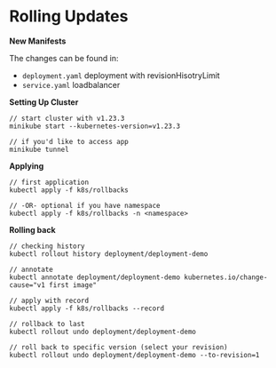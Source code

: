 # Rolling Updates

**New Manifests**

The changes can be found in:
* `deployment.yaml` deployment with revisionHisotryLimit
* `service.yaml` loadbalancer

**Setting Up Cluster**

```
// start cluster with v1.23.3
minikube start --kubernetes-version=v1.23.3

// if you'd like to access app
minikube tunnel 
```

**Applying**

```
// first application
kubectl apply -f k8s/rollbacks

// -OR- optional if you have namespace
kubectl apply -f k8s/rollbacks -n <namespace>
```

**Rolling back**

```
// checking history
kubectl rollout history deployment/deployment-demo

// annotate
kubectl annotate deployment/deployment-demo kubernetes.io/change-cause="v1 first image"

// apply with record
kubectl apply -f k8s/rollbacks --record

// rollback to last
kubectl rollout undo deployment/deployment-demo

// roll back to specific version (select your revision)
kubectl rollout undo deployment/deployment-demo --to-revision=1
```
